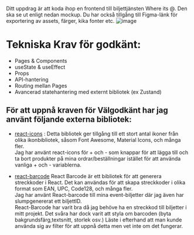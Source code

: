 Ditt uppdrag är att koda ihop en frontend till biljettjänsten Where its @. Den ska se ut enligt nedan mockup. Du har också tillgång till Figma-länk för exportering av assets, färger, kika fonter etc.
![image](https://github.com/sandranymark/Where-its-at-Exam/assets/143543945/cf314d9d-f026-4b23-842f-a6df656d66f5)


# Tekniska Krav för godkänt:

- Pages & Components
- useState & useEffect
- Props
- API-hantering
- Routing mellan Pages
- Avancerad statehantering med externt bibliotek (ex Zustand)


## För att uppnå kraven för Välgodkänt har jag använt följande externa bibliotek:
  - [react-icons](https://react-icons.github.io/react-icons/)  :  Detta bibliotek ger tillgång till ett stort antal ikoner från olika ikonbibliotek, såsom Font Awesome, Material Icons, och många fler.<br>
 Jag har använt react-icons för + och - som knappar för att lägga till och ta bort produkter på mina ordrar/beställningar istället för att använda vanliga + och - variablerna.


    
  - [react-barcode](https://github.com/kciter/react-barcode)
React Barcode är ett bibliotek för att generera streckkoder i React. Det kan användas för att skapa streckkoder i olika format som EAN, UPC, Code128, och många fler.<br>
Jag har använt React-barcode till mina event-biljetter där jag även har slumpgenererat ett biljettID.<br>
React-Barcode har varit bra då jag behöve ha en streckkod till biljetter i mitt projekt. Det svåra har dock varit att styla om barcoden (byta bakgrundsfärg,textsnitt, storlek osv.)
Läste i efterhand att man kunde använda sig av filter för att uppnå detta men vet inte om det fungerar.

